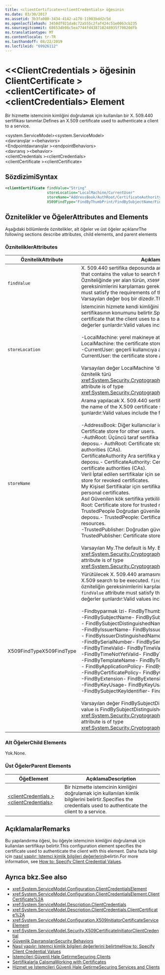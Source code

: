 ```yaml
---
title: <clientCertificate><clientCredentials> öğesinin
ms.date: 03/30/2017
ms.assetid: 3b3fa000-3434-4142-a178-11903bdd2c5d
ms.openlocfilehash: 3450df921da8c72a555c2faf424c51e0063cb235
ms.sourcegitcommit: 68653db98c5ea7744fd438710248935f70020dfb
ms.translationtype: MT
ms.contentlocale: tr-TR
ms.lasthandoff: 08/22/2019
ms.locfileid: "69926112"
---
```

# <a name="clientcertificate-of-clientcredentials-element"></a><span data-ttu-id="07979-102">\<\<ClientCredentials > öğesinin ClientCertificate ></span><span class="sxs-lookup"><span data-stu-id="07979-102">\<clientCertificate> of \<clientCredentials> Element</span></span>
<span data-ttu-id="07979-103">Bir hizmette istemcinin kimliğini doğrulamak için kullanılan bir X. 509.440 sertifikası tanımlar.</span><span class="sxs-lookup"><span data-stu-id="07979-103">Defines an X.509 certificate used to authenticate a client to a service.</span></span>  
  
 <span data-ttu-id="07979-104">\<system.ServiceModel></span><span class="sxs-lookup"><span data-stu-id="07979-104">\<system.ServiceModel></span></span>  
<span data-ttu-id="07979-105">\<davranışlar ></span><span class="sxs-lookup"><span data-stu-id="07979-105">\<behaviors></span></span>  
<span data-ttu-id="07979-106">\<Endpointdavranışlar ></span><span class="sxs-lookup"><span data-stu-id="07979-106">\<endpointBehaviors></span></span>  
<span data-ttu-id="07979-107">\<davranış ></span><span class="sxs-lookup"><span data-stu-id="07979-107">\<behavior></span></span>  
<span data-ttu-id="07979-108">\<clientCredentials ></span><span class="sxs-lookup"><span data-stu-id="07979-108">\<clientCredentials></span></span>  
<span data-ttu-id="07979-109">\<clientCertificate ></span><span class="sxs-lookup"><span data-stu-id="07979-109">\<clientCertificate></span></span>  
  
## <a name="syntax"></a><span data-ttu-id="07979-110">Sözdizimi</span><span class="sxs-lookup"><span data-stu-id="07979-110">Syntax</span></span>  
  
```xml  
<clientCertificate findValue="String"
                   storeLocation="LocalMachine/CurrentUser"
                   storeName="AddressBook/AuthRoot/CertificateAuthority/Disallowed/My/Root/TrustedPeople/TrustedPublisher"
                   X509FindType="FindByThumbPrint/FindBySubjectName/FindBySubjectDistinguishedName/FindByIssuerName/FindByIssuerDistinguishedName/FindBySerialNumber/FindByTimeValid/FindByTimeNotYetValid/FindByTemplateName/FindByApplicationPolicy/FindByCertificatePolicy/FindByExtension/FindByKeyUsage/FindBySubjectKeyIdentifier" />
```  
  
## <a name="attributes-and-elements"></a><span data-ttu-id="07979-111">Öznitelikler ve Öğeler</span><span class="sxs-lookup"><span data-stu-id="07979-111">Attributes and Elements</span></span>  
 <span data-ttu-id="07979-112">Aşağıdaki bölümlerde öznitelikler, alt öğeler ve üst öğeler açıklanır</span><span class="sxs-lookup"><span data-stu-id="07979-112">The following sections describe attributes, child elements, and parent elements</span></span>  
  
### <a name="attributes"></a><span data-ttu-id="07979-113">Öznitelikler</span><span class="sxs-lookup"><span data-stu-id="07979-113">Attributes</span></span>  
  
|<span data-ttu-id="07979-114">Öznitelik</span><span class="sxs-lookup"><span data-stu-id="07979-114">Attribute</span></span>|<span data-ttu-id="07979-115">Açıklama</span><span class="sxs-lookup"><span data-stu-id="07979-115">Description</span></span>|  
|---------------|-----------------|  
|`findValue`|<span data-ttu-id="07979-116">X. 509.440 sertifika deposunda aranacak değeri içeren bir dize.</span><span class="sxs-lookup"><span data-stu-id="07979-116">A string that contains the value to search for in the X.509 certificate store.</span></span> <span data-ttu-id="07979-117">Özniteliğinde yer alan türün, `X509FindType` öznitelik değerinin gereksinimlerini karşılaması gerekir.</span><span class="sxs-lookup"><span data-stu-id="07979-117">The type contained in the attribute must satisfy the requirements of the `X509FindType` attribute value.</span></span> <span data-ttu-id="07979-118">Varsayılan değer boş bir dizedir.</span><span class="sxs-lookup"><span data-stu-id="07979-118">The default is an empty string.</span></span>|  
|`storeLocation`|<span data-ttu-id="07979-119">İstemcinin hizmete kendi kimliğini doğrulamak için kullandığı X. 509.952 sertifikasının konumunu belirtir.</span><span class="sxs-lookup"><span data-stu-id="07979-119">Specifies the location of the X.509 certificate that the client uses to authenticate itself to the service.</span></span> <span data-ttu-id="07979-120">Geçerli değerler şunlardır:</span><span class="sxs-lookup"><span data-stu-id="07979-120">Valid values include the following:</span></span><br /><br /> <span data-ttu-id="07979-121">-LocalMachine: yerel makineye atanan sertifika depolama alanı.</span><span class="sxs-lookup"><span data-stu-id="07979-121">-   LocalMachine: the certificate store assigned to the local machine.</span></span><br /><span data-ttu-id="07979-122">-CurrentUser: geçerli kullanıcıya atanmış sertifika deposu.</span><span class="sxs-lookup"><span data-stu-id="07979-122">-   CurrentUser: the certificate store assigned to the current user.</span></span><br /><br /> <span data-ttu-id="07979-123">Varsayılan değer LocalMachine 'dir.</span><span class="sxs-lookup"><span data-stu-id="07979-123">The default is LocalMachine.</span></span> <span data-ttu-id="07979-124">Bu öznitelik türü <xref:System.Security.Cryptography.X509Certificates.StoreLocation>.</span><span class="sxs-lookup"><span data-stu-id="07979-124">This attribute is of type <xref:System.Security.Cryptography.X509Certificates.StoreLocation>.</span></span>|  
|`storeName`|<span data-ttu-id="07979-125">Arama yapılacak X. 509.440 sertifika deposunun adını belirtir.</span><span class="sxs-lookup"><span data-stu-id="07979-125">Specifies the name of the X.509 certificate store to search.</span></span> <span data-ttu-id="07979-126">Geçerli değerler şunlardır:</span><span class="sxs-lookup"><span data-stu-id="07979-126">Valid values include the following:</span></span><br /><br /> <span data-ttu-id="07979-127">-AddressBook: Diğer kullanıcılar için sertifika deposu.</span><span class="sxs-lookup"><span data-stu-id="07979-127">-   AddressBook: Certificate store for other users.</span></span><br /><span data-ttu-id="07979-128">-AuthRoot: Üçüncü taraf sertifika yetkilileri (CA 'Lar) için sertifika deposu.</span><span class="sxs-lookup"><span data-stu-id="07979-128">-   AuthRoot: Certificate store for third-party certificate authorities (CAs).</span></span><br /><span data-ttu-id="07979-129">CertificateAuthority Ara sertifika yetkilileri (CA 'Lar) için sertifika deposu.</span><span class="sxs-lookup"><span data-stu-id="07979-129">-   CertificateAuthority: Certificate store for intermediate certificate authorities (CAs).</span></span><br /><span data-ttu-id="07979-130">Veril İptal edilen sertifikalar için sertifika deposu.</span><span class="sxs-lookup"><span data-stu-id="07979-130">-   Disallowed: Certificate store for revoked certificates.</span></span><br /><span data-ttu-id="07979-131">My Kişisel Sertifikalar için sertifika deposu.</span><span class="sxs-lookup"><span data-stu-id="07979-131">-   My: Certificate store for personal certificates.</span></span><br /><span data-ttu-id="07979-132">Asıl Güvenilen kök sertifika yetkilileri (CA 'Lar) için sertifika deposu.</span><span class="sxs-lookup"><span data-stu-id="07979-132">-   Root: Certificate store for trusted root certificate authorities (CAs).</span></span><br /><span data-ttu-id="07979-133">TrustedPeople Doğrudan güvenilen kişiler ve kaynaklar için sertifika deposu.</span><span class="sxs-lookup"><span data-stu-id="07979-133">-   TrustedPeople: Certificate store for directly trusted people and resources.</span></span><br /><span data-ttu-id="07979-134">-TrustedPublisher: Doğrudan güvenilen yayımcılar için sertifika deposu.</span><span class="sxs-lookup"><span data-stu-id="07979-134">-   TrustedPublisher: Certificate store for directly trusted publishers.</span></span><br /><br /> <span data-ttu-id="07979-135">Varsayılan My.</span><span class="sxs-lookup"><span data-stu-id="07979-135">The default is My.</span></span> <span data-ttu-id="07979-136">Bu öznitelik türü <xref:System.Security.Cryptography.X509Certificates.StoreName>.</span><span class="sxs-lookup"><span data-stu-id="07979-136">This attribute is of type <xref:System.Security.Cryptography.X509Certificates.StoreName>.</span></span>|  
|<span data-ttu-id="07979-137">X509FindType</span><span class="sxs-lookup"><span data-stu-id="07979-137">X509FindType</span></span>|<span data-ttu-id="07979-138">Yürütülecek X. 509.440 aramasının türünü tanımlar.</span><span class="sxs-lookup"><span data-stu-id="07979-138">Defines the type of X.509 search to be executed.</span></span> <span data-ttu-id="07979-139">`findValue` Özniteliğinde yer alan türün bu özniteliğin gereksinimlerini karşılaması gerekir.</span><span class="sxs-lookup"><span data-stu-id="07979-139">The type contained in the `findValue` attribute must satisfy the requirements of this attribute.</span></span> <span data-ttu-id="07979-140">Geçerli değerler şunlardır:</span><span class="sxs-lookup"><span data-stu-id="07979-140">Valid values include the following:</span></span><br /><br /> <span data-ttu-id="07979-141">-Findbyparmak Izi</span><span class="sxs-lookup"><span data-stu-id="07979-141">-   FindByThumbPrint</span></span><br /><span data-ttu-id="07979-142">-FindBySubjectName</span><span class="sxs-lookup"><span data-stu-id="07979-142">-   FindBySubjectName</span></span><br /><span data-ttu-id="07979-143">- FindBySubjectDistinguishedName</span><span class="sxs-lookup"><span data-stu-id="07979-143">-   FindBySubjectDistinguishedName</span></span><br /><span data-ttu-id="07979-144">-FindByIssuerName</span><span class="sxs-lookup"><span data-stu-id="07979-144">-   FindByIssuerName</span></span><br /><span data-ttu-id="07979-145">- FindByIssuerDistinguishedName</span><span class="sxs-lookup"><span data-stu-id="07979-145">-   FindByIssuerDistinguishedName</span></span><br /><span data-ttu-id="07979-146">-FindBySerialNumber</span><span class="sxs-lookup"><span data-stu-id="07979-146">-   FindBySerialNumber</span></span><br /><span data-ttu-id="07979-147">-FindByTimeValid</span><span class="sxs-lookup"><span data-stu-id="07979-147">-   FindByTimeValid</span></span><br /><span data-ttu-id="07979-148">-FindByTimeNotYetValid</span><span class="sxs-lookup"><span data-stu-id="07979-148">-   FindByTimeNotYetValid</span></span><br /><span data-ttu-id="07979-149">-FindByTemplateName</span><span class="sxs-lookup"><span data-stu-id="07979-149">-   FindByTemplateName</span></span><br /><span data-ttu-id="07979-150">- FindByApplicationPolicy</span><span class="sxs-lookup"><span data-stu-id="07979-150">-   FindByApplicationPolicy</span></span><br /><span data-ttu-id="07979-151">-FindByCertificatePolicy</span><span class="sxs-lookup"><span data-stu-id="07979-151">-   FindByCertificatePolicy</span></span><br /><span data-ttu-id="07979-152">-FindByExtension</span><span class="sxs-lookup"><span data-stu-id="07979-152">-   FindByExtension</span></span><br /><span data-ttu-id="07979-153">-FindByKeyUsage</span><span class="sxs-lookup"><span data-stu-id="07979-153">-   FindByKeyUsage</span></span><br /><span data-ttu-id="07979-154">-FindBySubjectKeyIdentifier</span><span class="sxs-lookup"><span data-stu-id="07979-154">-   FindBySubjectKeyIdentifier</span></span><br /><br /> <span data-ttu-id="07979-155">Varsayılan değer FindBySubjectDistinguishedName ' dir.</span><span class="sxs-lookup"><span data-stu-id="07979-155">The default value is FindBySubjectDistinguishedName.</span></span> <span data-ttu-id="07979-156">Bu öznitelik türü <xref:System.Security.Cryptography.X509Certificates.X509FindType>.</span><span class="sxs-lookup"><span data-stu-id="07979-156">This attribute is of type <xref:System.Security.Cryptography.X509Certificates.X509FindType>.</span></span>|  
  
### <a name="child-elements"></a><span data-ttu-id="07979-157">Alt Öğeler</span><span class="sxs-lookup"><span data-stu-id="07979-157">Child Elements</span></span>  
 <span data-ttu-id="07979-158">Yok.</span><span class="sxs-lookup"><span data-stu-id="07979-158">None.</span></span>  
  
### <a name="parent-elements"></a><span data-ttu-id="07979-159">Üst Öğeler</span><span class="sxs-lookup"><span data-stu-id="07979-159">Parent Elements</span></span>  
  
|<span data-ttu-id="07979-160">Öğe</span><span class="sxs-lookup"><span data-stu-id="07979-160">Element</span></span>|<span data-ttu-id="07979-161">Açıklama</span><span class="sxs-lookup"><span data-stu-id="07979-161">Description</span></span>|  
|-------------|-----------------|  
|[<span data-ttu-id="07979-162">\<clientCredentials ></span><span class="sxs-lookup"><span data-stu-id="07979-162">\<clientCredentials></span></span>](clientcredentials.md)|<span data-ttu-id="07979-163">Bir hizmette istemcinin kimliğini doğrulamak için kullanılan kimlik bilgilerini belirtir.</span><span class="sxs-lookup"><span data-stu-id="07979-163">Specifies the credentials used to authenticate the client to a service.</span></span>|  
  
## <a name="remarks"></a><span data-ttu-id="07979-164">Açıklamalar</span><span class="sxs-lookup"><span data-stu-id="07979-164">Remarks</span></span>  
 <span data-ttu-id="07979-165">Bu yapılandırma öğesi, bu öğeyle istemcinin kimliğini doğrulamak için kullanılan sertifikayı belirtir.</span><span class="sxs-lookup"><span data-stu-id="07979-165">This configuration element specifies the certificate used to authenticate the client with this element.</span></span> <span data-ttu-id="07979-166">Daha fazla bilgi için [nasıl yapılır: Istemci kimlik bilgileri değerlerini](../../../wcf/how-to-specify-client-credential-values.md)belirtin.</span><span class="sxs-lookup"><span data-stu-id="07979-166">For more information, see [How to: Specify Client Credential Values](../../../wcf/how-to-specify-client-credential-values.md).</span></span>  
  
## <a name="see-also"></a><span data-ttu-id="07979-167">Ayrıca bkz.</span><span class="sxs-lookup"><span data-stu-id="07979-167">See also</span></span>

- <xref:System.ServiceModel.Configuration.ClientCredentialsElement>
- <xref:System.ServiceModel.Configuration.ClientCredentialsElement.ClientCertificate%2A>
- <xref:System.ServiceModel.Description.ClientCredentials>
- <xref:System.ServiceModel.Description.ClientCredentials.ClientCertificate%2A>
- <xref:System.ServiceModel.Configuration.X509InitiatorCertificateServiceElement>
- <xref:System.ServiceModel.Security.X509CertificateInitiatorClientCredential>
- [<span data-ttu-id="07979-168">Güvenlik Davranışları</span><span class="sxs-lookup"><span data-stu-id="07979-168">Security Behaviors</span></span>](../../../wcf/feature-details/security-behaviors-in-wcf.md)
- [<span data-ttu-id="07979-169">Nasıl yapılır: Istemci kimlik bilgileri değerlerini belirtme</span><span class="sxs-lookup"><span data-stu-id="07979-169">How to: Specify Client Credential Values</span></span>](../../../wcf/how-to-specify-client-credential-values.md)
- [<span data-ttu-id="07979-170">İstemcileri Güvenli Hale Getirme</span><span class="sxs-lookup"><span data-stu-id="07979-170">Securing Clients</span></span>](../../../wcf/securing-clients.md)
- [<span data-ttu-id="07979-171">Sertifikalarla Çalışma</span><span class="sxs-lookup"><span data-stu-id="07979-171">Working with Certificates</span></span>](../../../wcf/feature-details/working-with-certificates.md)
- [<span data-ttu-id="07979-172">Hizmet ve İstemcileri Güvenli Hale Getirme</span><span class="sxs-lookup"><span data-stu-id="07979-172">Securing Services and Clients</span></span>](../../../wcf/feature-details/securing-services-and-clients.md)
